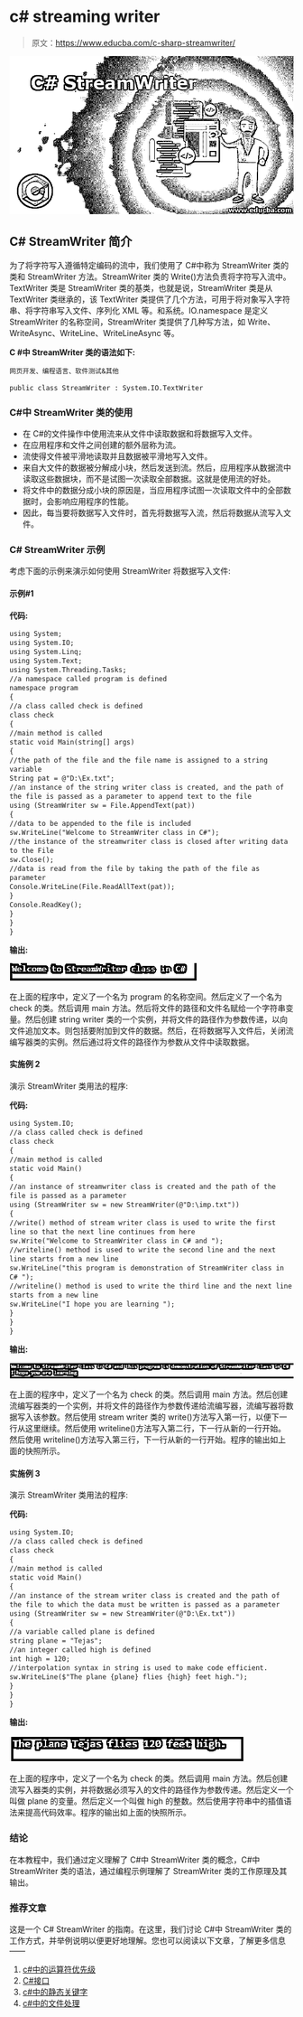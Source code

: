 # c# streaming writer

> 原文：<https://www.educba.com/c-sharp-streamwriter/>

![C# StreamWriter](img/ddb2704568eeb91208d2de16278b83d6.png)



## C# StreamWriter 简介

为了将字符写入遵循特定编码的流中，我们使用了 C#中称为 StreamWriter 类的类和 StreamWriter 方法。StreamWriter 类的 Write()方法负责将字符写入流中。TextWriter 类是 StreamWriter 类的基类，也就是说，StreamWriter 类是从 TextWriter 类继承的，该 TextWriter 类提供了几个方法，可用于将对象写入字符串、将字符串写入文件、序列化 XML 等。和系统。IO.namespace 是定义 StreamWriter 的名称空间，StreamWriter 类提供了几种写方法，如 Write、WriteAsync、WriteLine、WriteLineAsync 等。

**C #中 StreamWriter 类的语法如下:**

<small>网页开发、编程语言、软件测试&其他</small>

```
public class StreamWriter : System.IO.TextWriter
```

### C#中 StreamWriter 类的使用

*   在 C#的文件操作中使用流来从文件中读取数据和将数据写入文件。
*   在应用程序和文件之间创建的额外层称为流。
*   流使得文件被平滑地读取并且数据被平滑地写入文件。
*   来自大文件的数据被分解成小块，然后发送到流。然后，应用程序从数据流中读取这些数据块，而不是试图一次读取全部数据。这就是使用流的好处。
*   将文件中的数据分成小块的原因是，当应用程序试图一次读取文件中的全部数据时，会影响应用程序的性能。
*   因此，每当要将数据写入文件时，首先将数据写入流，然后将数据从流写入文件。

### C# StreamWriter 示例

考虑下面的示例来演示如何使用 StreamWriter 将数据写入文件:

#### 示例#1

**代码:**

```
using System;
using System.IO;
using System.Linq;
using System.Text;
using System.Threading.Tasks;
//a namespace called program is defined
namespace program
{
//a class called check is defined
class check
{
//main method is called
static void Main(string[] args)
{
//the path of the file and the file name is assigned to a string variable
String pat = @"D:\Ex.txt";
//an instance of the string writer class is created, and the path of the file is passed as a parameter to append text to the file
using (StreamWriter sw = File.AppendText(pat))
{
//data to be appended to the file is included
sw.WriteLine("Welcome to StreamWriter class in C#");
//the instance of the streamwriter class is closed after writing data to the File
sw.Close();
//data is read from the file by taking the path of the file as parameter
Console.WriteLine(File.ReadAllText(pat));
}
Console.ReadKey();
}
}
}
```

**输出:**

![C# StreamWriter output 1](img/fbe170dd70daa215ef83d46eddf55de1.png)



在上面的程序中，定义了一个名为 program 的名称空间。然后定义了一个名为 check 的类。然后调用 main 方法。然后将文件的路径和文件名赋给一个字符串变量。然后创建 string writer 类的一个实例，并将文件的路径作为参数传递，以向文件追加文本。则包括要附加到文件的数据。然后，在将数据写入文件后，关闭流编写器类的实例。然后通过将文件的路径作为参数从文件中读取数据。

#### 实施例 2

演示 StreamWriter 类用法的程序:

**代码:**

```
using System.IO;
//a class called check is defined
class check
{
//main method is called
static void Main()
{
//an instance of streamwriter class is created and the path of the file is passed as a parameter
using (StreamWriter sw = new StreamWriter(@"D:\imp.txt"))
{
//write() method of stream writer class is used to write the first line so that the next line continues from here
sw.Write("Welcome to StreamWriter class in C# and ");
//writeline() method is used to write the second line and the next line starts from a new line
sw.WriteLine("this program is demonstration of StreamWriter class in C# ");
//writeline() method is used to write the third line and the next line starts from a new line
sw.WriteLine("I hope you are learning ");
}
}
}
```

**输出:**

![C# StreamWriter output 2](img/b33b18f1783714c0e1032a9b29f2518f.png)



在上面的程序中，定义了一个名为 check 的类。然后调用 main 方法。然后创建流编写器类的一个实例，并将文件的路径作为参数传递给流编写器，流编写器将数据写入该参数。然后使用 stream writer 类的 write()方法写入第一行，以便下一行从这里继续。然后使用 writeline()方法写入第二行，下一行从新的一行开始。然后使用 writeline()方法写入第三行，下一行从新的一行开始。程序的输出如上面的快照所示。

#### 实施例 3

演示 StreamWriter 类用法的程序:

**代码:**

```
using System.IO;
//a class called check is defined
class check
{
//main method is called
static void Main()
{
//an instance of the stream writer class is created and the path of the file to which the data must be written is passed as a parameter
using (StreamWriter sw = new StreamWriter(@"D:\Ex.txt"))
{
//a variable called plane is defined
string plane = "Tejas";
//an integer called high is defined
int high = 120;
//interpolation syntax in string is used to make code efficient.
sw.WriteLine($"The plane {plane} flies {high} feet high.");
}
}
}
```

**输出:**

![output 3](img/26e889ee44ecef65204366269cee0971.png)



在上面的程序中，定义了一个名为 check 的类。然后调用 main 方法。然后创建流写入器类的实例，并将数据必须写入的文件的路径作为参数传递。然后定义一个叫做 plane 的变量。然后定义一个叫做 high 的整数。然后使用字符串中的插值语法来提高代码效率。程序的输出如上面的快照所示。

### 结论

在本教程中，我们通过定义理解了 C#中 StreamWriter 类的概念，C#中 StreamWriter 类的语法，通过编程示例理解了 StreamWriter 类的工作原理及其输出。

### 推荐文章

这是一个 C# StreamWriter 的指南。在这里，我们讨论 C#中 StreamWriter 类的工作方式，并举例说明以便更好地理解。您也可以阅读以下文章，了解更多信息——

1.  [c#中的运算符优先级](https://www.educba.com/operator-precedence-in-c-sharp/)
2.  [C#接口](https://www.educba.com/c-sharp-interface/)
3.  [c#中的静态关键字](https://www.educba.com/static-keyword-in-c-sharp/)
4.  [c#中的文件处理](https://www.educba.com/file-handling-in-c-sharp/)





